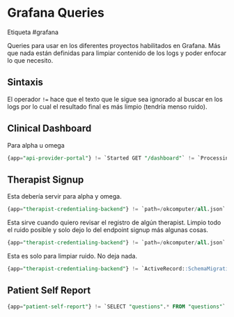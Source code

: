 # Grafana Queries

Etiqueta #grafana

Queries para usar en los diferentes proyectos habilitados en Grafana. Más que nada están definidas para limpiar contenido de los logs y poder enfocar lo que necesito.

## Sintaxis

El operador `!=` hace que el texto que le sigue sea ignorado al buscar en los logs por lo cual el resultado final es más limpio (tendría menso ruido).

## Clinical Dashboard

Para alpha u omega
```sql
{app="api-provider-portal"} != `Started GET "/dashboard"` != `Processing by DashboardController` != `Completed 200 OK` != `Sending envelope with items`
```

## Therapist Signup

Esta debería servir para alpha y omega.
```sql
{app="therapist-credentialing-backend"} != `path=/okcomputer/all.json` != `schema_migrations` != `SELECT "questions".* FROM "questions"` != `UPDATE "answers" SET "content"` != `SELECT "therapists".* FROM "therapists"` != `HTTP Origin header` != `INSERT INTO "answers"`
```

Esta sirve cuando quiero revisar el registro de algún therapist. Limpio todo el ruido posible y solo dejo lo del endpoint signup más algunas cosas.
```sql
{app="therapist-credentialing-backend"} != `path=/okcomputer/all.json` != `schema_migrations` != `SELECT "questions".* FROM "questions"` != `UPDATE "answers" SET "content"` != `SELECT "therapists".* FROM "therapists"` != `HTTP Origin header` != `INSERT INTO "answers"` != `INSERT INTO "credentialing_informations"` != `INSERT INTO "work_records"` != `INSERT INTO "immunizations"` != `INSERT INTO "preferences"` != `INSERT INTO "npi_and_caqh_applications"` != `INSERT INTO "professional_histories"` != `INSERT INTO "personal_references"` != `INSERT INTO "medicare_requirements"` != `INSERT INTO "payouts"` != `Can't verify CSRF token authenticity` != `SELECT` != `UPDATE` != `[ActiveJob]` != `Therapist Update` != `[REFERENCES]` != `TRANSACTION` != `method=GET` != `method=PUT` != `[HUBSPOT]` != `File Upload` != `[DATE_TRANSFORMATION]` != `Warning File upload` != `class=Hubspot` != `class=ProfessionalReference` != `Couldn't connect reference for` != `class=ActionMailer`
```

Esta es solo para limpiar ruido. No deja nada.
```sql
{app="therapist-credentialing-backend"} != `ActiveRecord::SchemaMigration Pluck` != `okcomputer/all.json` != `Therapist Load` != `Alias Load` != `WorkRecord Load` != `WorkGap Load` != `Immunization Load` != `CredentialingInformation Load` != `Payout Load` != `HTTP Origin header` != `DATE_TRANSFORMATION` != `Question Load` != `Setting Load` != `Warning File` != `License Load` != `Preference Load` != `Answer Load` != `MedicareRequirement Load` != `[HUBSPOT] sync` != `path=/v1/cities` != `path=/v1/states` != `path=/v1/countries` != `path=/v1/therapists` != `path=/v1/questions` != `HubspotPersonalInformationWorker` != `HubspotImmunizationWorker` != `HubspotCredentialingInformationWorker` != `HubspotProfessionalHistoryWorker` != `HubspotPreferenceWorker` != `SELECT "professional_histories"` != `Answer Pluck` != `PersonalReference Load` != `License Exists?` != `License Pluck` != `NpiAndCaqhApplication Load` != `Answer Update` != `HubspotMedicareRequirementWorker` != `File Upload` != `Therapist Update` != `HubspotProfessionalReferenceWorker` != `Preference Update` != `HubspotNpiAndCaqhWorker` != `INSERT INTO "answers"` != `COMMIT` != `BEGIN` != `HubspotPayoutWorker` != `sidekiq-7.0.2` != `Alias Count` != `ProfessionalHistory Update` != `ServiceState Load` != `activesupport` != `CredentialingInformation Create` != `Therapist Create` != `HubspotSubmitFormWorker` != `WARN --`
```


## Patient Self Report

```sql
{app="patient-self-report"} != `SELECT "questions".* FROM "questions"` != `HTTP Origin header` != `Can't verify CSRF token authenticity.` != `Answer Pluck` != `Answer Count` != `Form Load` != `Answer Load` != `Question Pluck` != `PainSpot Pluck`
```